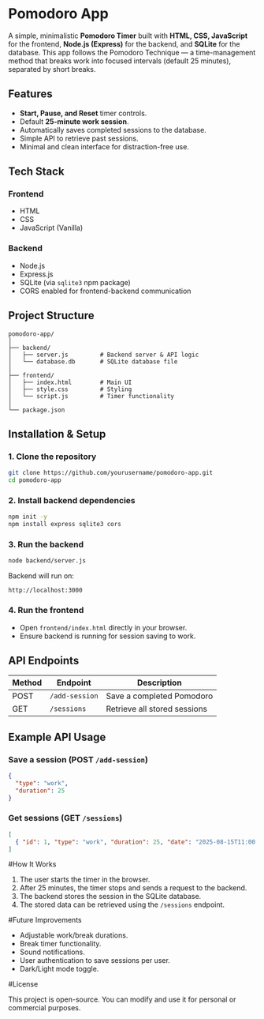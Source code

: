 # **Pomodoro App**

A simple, minimalistic **Pomodoro Timer** built with **HTML, CSS, JavaScript** for the frontend, **Node.js (Express)** for the backend, and **SQLite** for the database.
This app follows the Pomodoro Technique — a time-management method that breaks work into focused intervals (default 25 minutes), separated by short breaks.

## **Features**

* **Start, Pause, and Reset** timer controls.
* Default **25-minute work session**.
* Automatically saves completed sessions to the database.
* Simple API to retrieve past sessions.
* Minimal and clean interface for distraction-free use.


## **Tech Stack**

### **Frontend**

* HTML
* CSS
* JavaScript (Vanilla)

### **Backend**

* Node.js
* Express.js
* SQLite (via `sqlite3` npm package)
* CORS enabled for frontend-backend communication

## **Project Structure**

```
pomodoro-app/
│
├── backend/
│   ├── server.js         # Backend server & API logic
│   └── database.db       # SQLite database file
│
├── frontend/
│   ├── index.html        # Main UI
│   ├── style.css         # Styling
│   └── script.js         # Timer functionality
│
└── package.json
```

## **Installation & Setup**

### 1. **Clone the repository**

```bash
git clone https://github.com/yourusername/pomodoro-app.git
cd pomodoro-app
```

### 2. **Install backend dependencies**

```bash
npm init -y
npm install express sqlite3 cors
```

### 3. **Run the backend**

```bash
node backend/server.js
```

Backend will run on:

```
http://localhost:3000
```

### 4. **Run the frontend**

* Open `frontend/index.html` directly in your browser.
* Ensure backend is running for session saving to work.

## **API Endpoints**

| Method | Endpoint       | Description                  |
| ------ | -------------- | ---------------------------- |
| POST   | `/add-session` | Save a completed Pomodoro    |
| GET    | `/sessions`    | Retrieve all stored sessions |


## **Example API Usage**

### Save a session (POST `/add-session`)

```json
{
  "type": "work",
  "duration": 25
}
```

### Get sessions (GET `/sessions`)

```json
[
  { "id": 1, "type": "work", "duration": 25, "date": "2025-08-15T11:00:00Z" }
]
```

#How It Works

1. The user starts the timer in the browser.
2. After 25 minutes, the timer stops and sends a request to the backend.
3. The backend stores the session in the SQLite database.
4. The stored data can be retrieved using the `/sessions` endpoint.

#Future Improvements

* Adjustable work/break durations.
* Break timer functionality.
* Sound notifications.
* User authentication to save sessions per user.
* Dark/Light mode toggle.

#License

This project is open-source. You can modify and use it for personal or commercial purposes.


